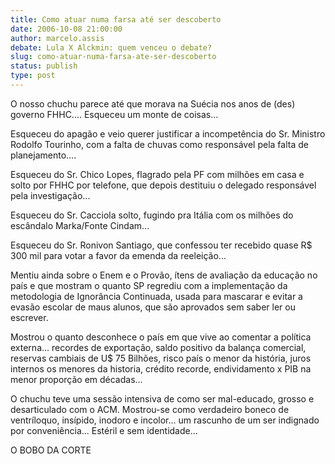 ```yaml
---
title: Como atuar numa farsa até ser descoberto
date: 2006-10-08 21:00:00
author: marcelo.assis
debate: Lula X Alckmin: quem venceu o debate?
slug: como-atuar-numa-farsa-ate-ser-descoberto
status: publish 
type: post
---
```



O nosso chuchu parece até que morava na Suécia nos anos de (des) governo FHHC.... Esqueceu um monte de coisas...


Esqueceu do apagão e veio querer justificar a incompetência do Sr. Ministro Rodolfo Tourinho, com a falta de chuvas como responsável pela falta de planejamento....


Esqueceu do Sr. Chico Lopes, flagrado pela PF com milhões em casa e solto por FHHC por telefone, que depois destituiu o delegado responsável pela investigação...


Esqueceu do Sr. Cacciola solto, fugindo pra Itália com os milhões do escândalo Marka/Fonte Cindam...


Esqueceu do Sr. Ronivon Santiago, que confessou ter recebido quase R$ 300 mil para votar a favor da emenda da reeleição...


Mentiu ainda sobre o Enem e o Provão, ítens de avaliação da educação no país e que mostram o quanto SP regrediu com a implementação da metodologia de Ignorância Continuada, usada para mascarar e evitar a evasão escolar de maus alunos, que são aprovados sem saber ler ou escrever.


Mostrou o quanto desconhece o país em que vive ao comentar a política externa... recordes de exportação, saldo positivo da balança comercial, reservas cambiais de U$ 75 Bilhões, risco país o menor da história, juros internos os menores da historia, crédito recorde, endividamento x PIB na menor proporção em décadas...


O chuchu teve uma sessão intensiva de como ser mal-educado, grosso e desarticulado com o ACM. Mostrou-se como verdadeiro boneco de ventríloquo, insípido, inodoro e incolor... um rascunho de um ser indignado por conveniência... Estéril e sem identidade...


O BOBO DA CORTE


